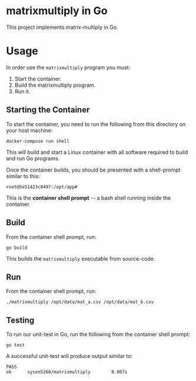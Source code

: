 # matrixmultiply in Go
This project implements matrix-multiply in Go.

# Usage
In order use the `matrixmultiply` program you must:

1. Start the container.
2. Build the matrixmultiply program.
3. Run it.

## Starting the Container
To start the container, you need to run the following from this directory on your host machine:

```
docker-compose run shell
```

This will build and start a Linux container with all 
software required to build and run Go programs.

Once the container builds, you should be presented with a shell-prompt similar to this:

```
root@5e51423c8497:/opt/app#
```

This is the **container shell prompt** -- a bash shell running inside the container.

## Build
From the container shell prompt, run:

```
go build
```

This builds the `matrixmultiply` executable from source-code.

## Run
From the container shell prompt, run:

```
./matrixmultiply /opt/data/mat_a.csv /opt/data/mat_b.csv
```

## Testing
To run our unit-test in Go, run the following from the container shell prompt:

```
go test
```

A successful unit-test will produce output similar to:

```
PASS
ok      sysen5260/matrixmultiply        0.007s
```
